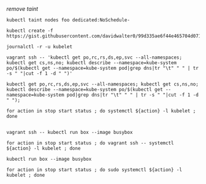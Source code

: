 *remove taint*


    kubectl taint nodes foo dedicated:NoSchedule-

    kubectl create -f https://gist.githubusercontent.com/davidwalter0/99d335ae6f44e465704d0717d0db6f61/raw/16dda706ebd56064824cdcb09485ad85a097b214/-

    journalctl -r -u kubelet

    vagrant ssh -- 'kubectl get po,rc,rs,ds,ep,svc --all-namespaces; kubectl get cs,ns,no; kubectl describe --namespace=kube-system po/$(kubectl get --namespace=kube-system pod|grep dns|tr "\t" " " | tr -s " "|cut -f 1 -d " ")'

    kubectl get po,rc,rs,ds,ep,svc --all-namespaces; kubectl get cs,ns,no; kubectl describe --namespace=kube-system po/$(kubectl get --namespace=kube-system pod|grep dns|tr "\t" " " | tr -s " "|cut -f 1 -d " ");

    for action in stop start status ; do systemctl ${action} -l kubelet ; done


    vagrant ssh -- kubectl run box --image busybox

    for action in stop start status ; do vagrant ssh -- systemctl ${action} -l kubelet ; done

    kubectl run box --image busybox

    for action in stop start status ; do sudo systemctl ${action} -l kubelet ; done
